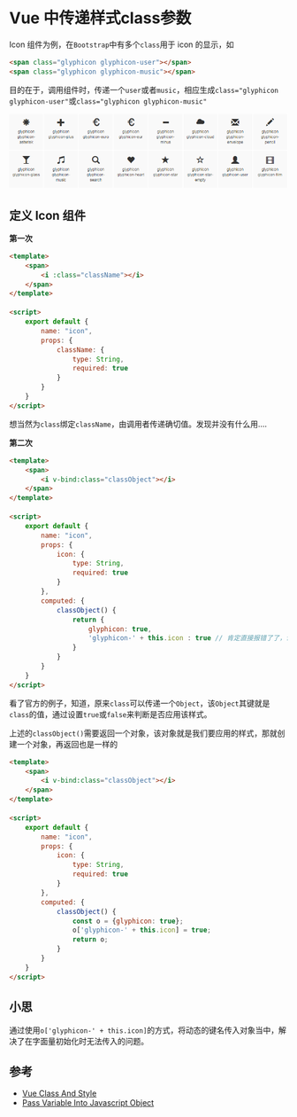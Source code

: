 # Vue 中传递样式class参数

Icon 组件为例，在`Bootstrap`中有多个`class`用于 icon 的显示，如

```html
<span class="glyphicon glyphicon-user"></span>
<span class="glyphicon glyphicon-music"></span>
```

目的在于，调用组件时，传递一个`user`或者`music`，相应生成`class="glyphicon glyphicon-user"`或`class="glyphicon glyphicon-music"`

![icon component](./images/微信截图_20180403145959.png)

## 定义 Icon 组件

**第一次**

```html
<template>
    <span>
        <i :class="className"></i>
    </span>
</template>

<script>
    export default {
        name: "icon",
        props: {
            className: {
                type: String,
                required: true
            }
        }
    }
</script>
```

想当然为`class`绑定`className`，由调用者传递确切值。发现并没有什么用....

**第二次**

```html
<template>
    <span>
        <i v-bind:class="classObject"></i>
    </span>
</template>

<script>
    export default {
        name: "icon",
        props: {
            icon: {
                type: String,
                required: true
            }
        },
        computed: {
            classObject() {
                return {
                    glyphicon: true,
                    'glyphicon-' + this.icon : true // 肯定直接报错了了，语法都过不了，但思路是对的
                }
            }
        }
    }
</script>
```

看了官方的例子，知道，原来`class`可以传递一个`Object`，该`Object`其键就是`class`的值，通过设置`true`或`false`来判断是否应用该样式。

上述的`classObject()`需要返回一个对象，该对象就是我们要应用的样式，那就创建一个对象，再返回也是一样的

```html
<template>
    <span>
        <i v-bind:class="classObject"></i>
    </span>
</template>

<script>
    export default {
        name: "icon",
        props: {
            icon: {
                type: String,
                required: true
            }
        },
        computed: {
            classObject() {
                const o = {glyphicon: true};
                o['glyphicon-' + this.icon] = true;
                return o;
            }
        }
    }
</script>
```

## 小思

通过使用`o['glyphicon-' + this.icon]`的方式，将动态的键名传入对象当中，解决了在字面量初始化时无法传入的问题。

## 参考

* [Vue Class And Style](https://vuejs.org/v2/guide/class-and-style.html)
* [Pass Variable Into Javascript Object](https://stackoverflow.com/questions/3309221/pass-variable-into-javascript-object)


